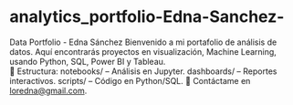 # analytics_portfolio-Edna-Sanchez-
Data Portfolio - Edna Sánchez Bienvenido a mi portafolio de análisis de datos. 
Aquí encontrarás proyectos en visualización, Machine Learning, usando Python, SQL, Power BI y Tableau.  
📂 Estructura:  notebooks/ – Análisis en Jupyter. dashboards/ – Reportes interactivos. scripts/ – Código en Python/SQL. 📩 Contáctame en loredna@gmail.com.
